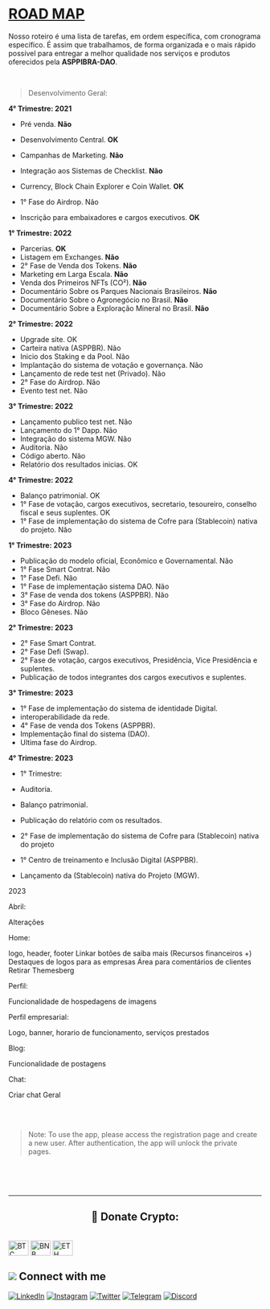 # [ROAD MAP](https://www.asppibra.com.br/)



Nosso roteiro é uma lista de tarefas, em ordem específica, com cronograma específico. É assim que trabalhamos, de forma organizada e o mais rápido possível para entregar a melhor qualidade nos serviços e produtos oferecidos pela **ASPPIBRA-DAO**.

<br />

> Desenvolvimento Geral:

**4° Trimestre: 2021**
- Pré venda. **Não**
- Desenvolvimento Central. **OK**

- Campanhas de Marketing. **Não**
- Integração aos Sistemas de Checklist. **Não**
- Currency, Block Chain Explorer e Coin Wallet. **OK**
- 1° Fase do Airdrop. Não
- Inscrição para embaixadores e cargos executivos. **OK**


**1° Trimestre: 2022**
- Parcerias. **OK**
- Listagem em Exchanges. **Não**
- 2° Fase de Venda dos Tokens. **Não**
- Marketing em Larga Escala. **Não**
- Venda dos Primeiros NFTs (CO²). **Não**
- Documentário Sobre os Parques Nacionais Brasileiros. **Não**
- Documentário Sobre o Agronegócio no Brasil. **Não**
- Documentário Sobre a Exploração Mineral no Brasil. **Não**

**2° Trimestre: 2022**
- Upgrade site. OK
- Carteira nativa (ASPPBR). Não
- Inicio dos Staking e da Pool. Não
- Implantação do sistema de votação e governança. Não
- Lançamento de rede test net (Privado). Não
- 2° Fase do Airdrop. Não
- Evento test net. Não


**3° Trimestre: 2022**
- Lançamento publico test net. Não
- Lançamento do 1° Dapp. Não
- Integração do sistema MGW. Não
- Auditoria. Não
- Código aberto. Não
- Relatório dos resultados inicias. OK


**4° Trimestre: 2022**
- Balanço patrimonial. OK
- 1° Fase de votação, cargos executivos, secretario, tesoureiro, conselho fiscal e seus suplentes. OK
- 1° Fase de implementação do sistema de Cofre para (Stablecoin) nativa do projeto. Não

**1° Trimestre: 2023**
- Publicação do modelo oficial, Econômico e Governamental. Não
- 1° Fase Smart Contrat.  Não
- 1° Fase Defi. Não
- 1° Fase de implementação sistema DAO. Não
- 3° Fase de venda dos tokens (ASPPBR). Não
- 3° Fase do Airdrop. Não
- Bloco Gêneses. Não

**2° Trimestre: 2023**
- 2° Fase Smart Contrat.
- 2° Fase Defi (Swap).
- 2° Fase de votação, cargos executivos, Presidência, Vice Presidência e suplentes.
- Publicação de todos integrantes dos cargos executivos e suplentes.


**3° Trimestre: 2023**
- 1° Fase de implementação do sistema de identidade Digital.
- interoperabilidade da rede.
- 4° Fase de venda dos Tokens (ASPPBR).
- Implementação final do sistema (DAO).
- Ultima fase do Airdrop.


**4° Trimestre: 2023**
- 1° Trimestre:
- Auditoria.
- Balanço patrimonial.
- Publicação do relatório com os resultados.
- 2° Fase de implementação do sistema de Cofre para (Stablecoin) nativa do projeto

- 1° Centro de treinamento e Inclusão Digital (ASPPBR).
- Lançamento da (Stablecoin) nativa do Projeto (MGW).




2023

Abril:

Alteraçôes

Home:

logo, header, footer
Linkar botões de saiba mais (Recursos financeiros +)
Destaques de logos para as empresas 
Área para comentários de clientes 
Retirar Themesberg

Perfil:

Funcionalidade de hospedagens de imagens 

Perfil empresarial:

Logo, banner, horario de funcionamento, serviços prestados

Blog:

Funcionalidade de postagens

Chat:

Criar chat Geral


<br />



<br />


> Note: To use the app, please access the registration page and create a new user. After authentication, the app will unlock the private pages.

<br />

<br />

<br />

---


## <h2 align="center">🎁 Donate Crypto:</h2>



<div style="display: inline_block"><br>
 <img align="center" alt="BTC" height="30" width="40" src="https://user-images.githubusercontent.com/80177249/180482937-475896ac-4853-470f-80da-dae18bcf7748.svg">
 <img align="center" alt="BNB" height="30" width="40" src="https://user-images.githubusercontent.com/80177249/180481724-2560053f-dcd3-4879-a63f-5801eb373e66.svg">
 <img align="center" alt="ETH" height="30" width="40" src="https://user-images.githubusercontent.com/80177249/180481896-cf45cdde-72f9-4986-8181-9ee64fae126d.svg">
 
 ## <img src="https://img.icons8.com/nolan/25/computer.png"/> Connect with me

[![LinkedIn](https://img.shields.io/badge/linkedin-%230077B5.svg?&style=for-the-badge&logo=linkedin&logoColor=white)](https://linkedin.com/company/asppibra-dao/) 
[![Instagram](https://img.shields.io/badge/Instagram-%23E4405F.svg?style=for-the-badge&logo=Instagram&logoColor=white)](https://instagram.com/asppibra/) 
[![Twitter](https://img.shields.io/badge/twitter-%231DA1F2.svg?&style=for-the-badge&logo=twitter&logoColor=white)](https://twitter.com/ASPPIBRA_ORG) 
[![Telegram](https://img.shields.io/badge/Telegram-2CA5E0?style=for-the-badge&logo=telegram&logoColor=white)](https://t.me/Mundo_Digital_BR)
[![Discord](https://img.shields.io/badge/Discord-7289DA?style=for-the-badge&logo=discord&logoColor=white)](https://discord)

 
</div>